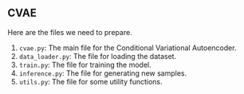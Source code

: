 ## CVAE

Here are the files we need to prepare.
1. `cvae.py`: The main file for the Conditional Variational Autoencoder.
2. `data_loader.py`: The file for loading the dataset.
3. `train.py`: The file for training the model.
4. `inference.py`: The file for generating new samples.
5. `utils.py`: The file for some utility functions.